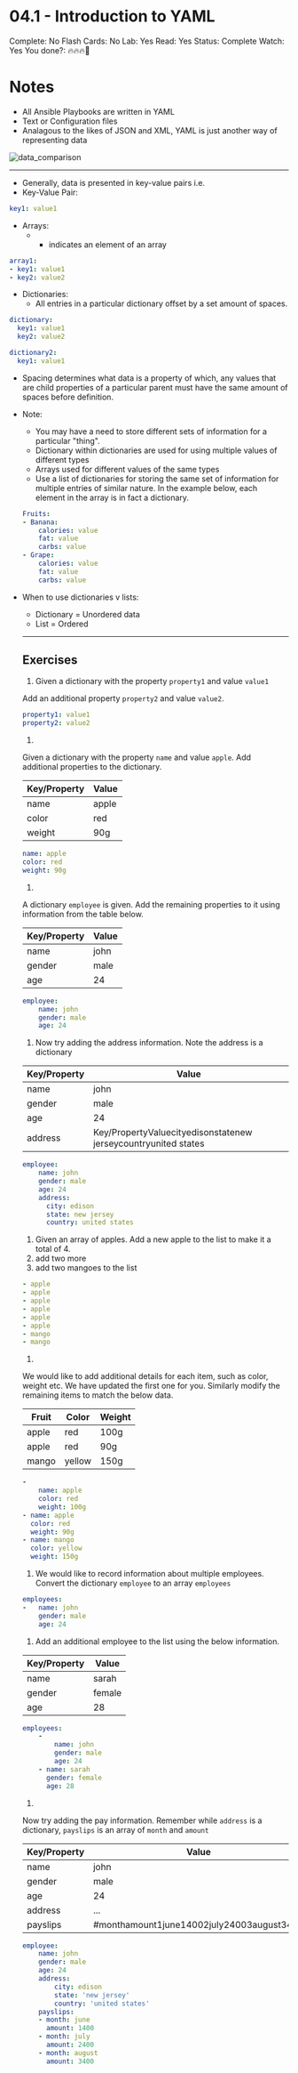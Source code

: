 # 04.1 - Introduction to YAML

Complete: No
Flash Cards: No
Lab: Yes
Read: Yes
Status: Complete
Watch: Yes
You done?: 🔥🔥🔥🌚

# Notes

- All Ansible Playbooks are written in YAML
- Text or Configuration files
- Analagous to the likes of JSON and XML, YAML is just another way of representing data

![data_comparison](images/data_comparison.png)

---

- Generally, data is presented in key-value pairs i.e.
- Key-Value Pair:

```yaml
key1: value1
```

- Arrays:
    - - indicates an element of an array

```yaml
array1:
- key1: value1
- key2: value2
```

- Dictionaries:
    - All entries in a particular dictionary offset by a set amount of spaces.

```yaml
dictionary:
  key1: value1
  key2: value2

dictionary2:
  key1: value1
```

- Spacing determines what data is a property of which, any values that are child properties of a particular parent must have the same amount of spaces before definition.
- Note:
    - You may have a need to store different sets of information for a particular "thing".
    - Dictionary within dictionaries are used for using multiple values of different types
    - Arrays used for different values of the same types
    - Use a list of dictionaries for storing the same set of information for multiple entries of similar nature. In the example below, each element in the array is in fact a dictionary.

    ```yaml
    Fruits:
    - Banana:
        calories: value
        fat: value
        carbs: value
    - Grape:
        calories: value
        fat: value
        carbs: value
    ```

- When to use dictionaries v lists:
    - Dictionary = Unordered data
    - List = Ordered

    ---

    ## Exercises

    1. Given a dictionary with the property `property1` and value `value1`

    Add an additional property `property2` and value `value2`.

    ```yaml
    property1: value1
    property2: value2
    ```

    1.

    Given a dictionary with the property `name` and value `apple`. Add additional properties to the dictionary.

    | Key/Property | Value |
    | --- | --- |
    | name | apple |
    | color | red |
    | weight | 90g |

    ```yaml
    name: apple
    color: red
    weight: 90g
    ```

    1.

    A dictionary `employee` is given. Add the remaining properties to it using information from the table below.

    | Key/Property | Value |
    | --- | --- |
    | name | john |
    | gender | male |
    | age | 24 |

    ```yaml
    employee:
        name: john
        gender: male
        age: 24
    ```

    1. Now try adding the address information. Note the address is a dictionary

    | Key/Property | Value |
    | --- | --- |
    | name | john |
    | gender | male |
    | age | 24 |
    | address | Key/PropertyValuecityedisonstatenew jerseycountryunited states |

    ```yaml
    employee:
        name: john
        gender: male
        age: 24
        address:
          city: edison
          state: new jersey
          country: united states
    ```

    1. Given an array of apples. Add a new apple to the list to make it a total of 4.
    2. add two more
    3. add two mangoes to the list

    ```yaml
    - apple
    - apple
    - apple
    - apple
    - apple
    - apple
    - mango
    - mango
    ```

    1.

    We would like to add additional details for each item, such as color, weight etc. We have updated the first one for you. Similarly modify the remaining items to match the below data.

    | Fruit | Color | Weight |
    | --- | --- | --- |
    | apple | red | 100g |
    | apple | red | 90g |
    | mango | yellow | 150g |

    ```yaml
    -
        name: apple
        color: red
        weight: 100g
    - name: apple
      color: red
      weight: 90g
    - name: mango
      color: yellow
      weight: 150g
    ```

    1. We would like to record information about multiple employees. Convert the dictionary `employee` to an array `employees`

    ```yaml
    employees:
    -   name: john
        gender: male
        age: 24
    ```

    1. Add an additional employee to the list using the below information.

    | Key/Property | Value |
    | --- | --- |
    | name | sarah |
    | gender | female |
    | age | 28 |

    ```yaml
    employees:
        -
            name: john
            gender: male
            age: 24
        - name: sarah
          gender: female
          age: 28
    ```

    1.

    Now try adding the pay information. Remember while `address` is a dictionary, `payslips` is an array of `month` and `amount`

    | Key/Property | Value |
    | --- | --- |
    | name | john |
    | gender | male |
    | age | 24 |
    | address | ... |
    | payslips | #monthamount1june14002july24003august3400 |

    ```yaml
    employee:
        name: john
        gender: male
        age: 24
        address:
            city: edison
            state: 'new jersey'
            country: 'united states'
        payslips:
        - month: june
          amount: 1400
        - month: july
          amount: 2400
        - month: august
          amount: 3400
    ```